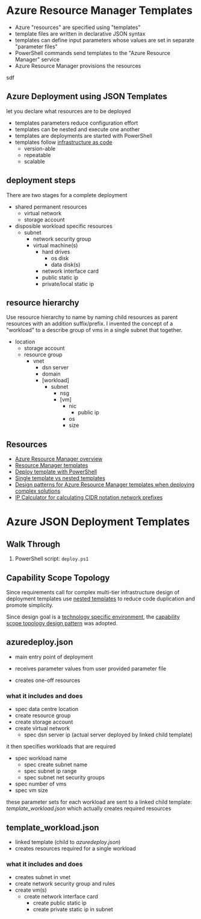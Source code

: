 # Azure Resource Manager Templates

- Azure "resources" are specified using "templates"
- template files are written in declarative JSON syntax
- templates can define input parameters whose values are set in separate "parameter files"
- PowerShell commands send templates to the "Azure Resource Manager" service
- Azure Resource Manager provisions the resources

sdf



## Azure Deployment using JSON Templates

let you declare what resources are to be deployed

- templates parameters reduce configuration effort
- templates can be nested and execute one another
- templates are deployments are started with PowerShell
- templates follow [infrastructure as code](https://en.wikipedia.org/wiki/Infrastructure_as_Code)
  - version-able
  - repeatable
  - scalable

## deployment steps

There are two stages for a complete deployment

- shared permanent resources
  - virtual network
  - storage account
- disposible workload specific resources
  - subnet
    - network security group
    - virtual machine(s)
      - hard drives
        - os disk
        - data disk(s)
      - network interface card
      - public static ip
      - private/local static ip




## resource hierarchy

Use resource hierarchy to name by naming child resources as parent resources with an addition suffix/prefix.
I invented the concept of a "workload" to a describe group of vms in a single subnet that together.

- location
  - storage account
  - resource group
    - vnet
      - dsn server
      - domain
      - [workload]
        - subnet
          - nsg
          - [vm]
            - nic
              - public ip
            - os
            - size



## Resources

- [Azure Resource Manager overview](https://docs.microsoft.com/en-us/azure/azure-resource-manager/resource-group-overview)
- [Resource Manager templates](https://docs.microsoft.com/en-us/azure/azure-resource-manager/resource-group-authoring-templates)
- [Deploy template with PowerShell](https://docs.microsoft.com/en-us/azure/azure-resource-manager/resource-group-template-deploy#deploy-local-template)
- [Single template vs nested templates](https://docs.microsoft.com/en-us/azure/azure-resource-manager/resource-manager-template-best-practices#single-template-vs-nested-templates)
- [Design patterns for Azure Resource Manager templates when deploying complex solutions](https://docs.microsoft.com/en-us/azure/azure-resource-manager/best-practices-resource-manager-design-templates)
- [IP Calculator for calculating CIDR notation network prefixes](http://jodies.de/ipcalc)


# Azure JSON Deployment Templates

## Walk Through

1. PowerShell script: `deploy.ps1`



## Capability Scope Topology

Since requirements call for complex multi-tier infrastructure design of deployment templates use [nested templates](https://docs.microsoft.com/en-us/azure/azure-resource-manager/resource-manager-template-best-practices#single-template-vs-nested-templates) to reduce code duplication and promote simplicity.

Since design goal is a [technology specific environment](https://docs.microsoft.com/en-us/azure/azure-resource-manager/best-practices-resource-manager-design-templates#common-template-scopes), the [capability scope topology design pattern](https://docs.microsoft.com/en-us/azure/azure-resource-manager/best-practices-resource-manager-design-templates#capacity-and-capability-scoped-solution-templates) was adopted.


## azuredeploy.json

- main entry point of deployment
- receives parameter values from user provided parameter file



- creates one-off resources

### what it includes and does

- spec data centre location
- create resource group
- create storage account
- create virtual network
  - spec dsn server ip (actual server deployed by linked child template)

it then specifies workloads that are required

- spec workload name
  - spec create subnet name
  - spec subnet ip range
  - spec subnet net security groups
- spec number of vms
- spec vm size

these parameter sets for each workload are sent to a linked child template: _template_workload.json_ which actually creates required resources

## template_workload.json

- linked template (child to _azuredeploy.json_)
- creates resources required for a single workload

### what it includes and does

- creates subnet in vnet
- create network security group and rules
- create vm(s)
  - create network interface card
    - create public static ip
    - create private static ip in subnet